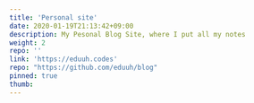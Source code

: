 ```yaml
---
title: 'Personal site'
date: 2020-01-19T21:13:42+09:00
description: My Pesonal Blog Site, where I put all my notes
weight: 2
repo: ''
link: 'https://eduuh.codes'
repo: "https://github.com/eduuh/blog"
pinned: true
thumb:
---
```


